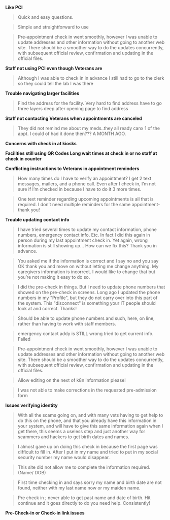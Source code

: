 **Like PCI**


> Quick and easy questions.<br>


> Simple and straightforward to use<br>


> Pre-appointment check in went smoothly, however I was unable to update addresses and other information without going to another web site. There should be a smoother way to do the updates concurrently, with subsequent official review, confirmation and updating in the official files.<br>




**Staff not using PCI even though Veterans are**


> Although I was able to check in in advance I still had to go to the clerk so they could tell the lab I was there<br>




**Trouble navigating larger facilities**


> Find the address for the facility. Very hard to find address have to go three layers deep after opening page to find address<br>




**Staff not contacting Veterans when appointments are canceled**


> They did not remind me about my meds..they all ready canx 1 of the appt. I could of had it done then??? A MONTH AGO.<br>




**Concerns with check in at kiosks**




**Facilities still using QR Codes Long wait times at check in or no staff at check in counter**




**Conflicting instructions to Veterans in appointment reminders**


> How many times do I have to verify an appointment? I get 2 text messages, mailers, and a phone call. Even after I check in, I’m not sure if I’m checked in because I have to do it 3 more times.<br>


> One text reminder regarding upcoming appointments is all that is required.  I don’t need multiple reminders for the same appointment-thank you!<br>




**Trouble updating contact info**


> I have tried several times to update my contact information, phone numbers, emergency contact info. Etc. In fact I did this again in person during my last appointment check in. Yet again, wrong information is still showing up... How can we fix this? Thank you in advance.<br>


> You asked me if the information is correct and I say no and you say OK thank you and move on without letting me change anything. My caregivers information is incorrect. I would like to change that but you’re not making it easy to do so.<br>


> I did the pre-check in things.  But I need to update phone numbers that showed on the pre-check in screens.  Long ago I updated the phone numbers in my "Profile", but they do not carry over into this part of the system.  This "disconnect" is something your IT people should look at and correct.  Thanks!<br>


> Should be able to update phone numbers and such, here, on line, rather than having to work with staff members.<br>


> emergency contact addy is STILL wrong tried to get current info. Failed<br>


> Pre-appointment check in went smoothly, however I was unable to update addresses and other information without going to another web site. There should be a smoother way to do the updates concurrently, with subsequent official review, confirmation and updating in the official files.<br>


> Allow editing on the next of k8n information please!<br>


> I was not able to make corrections in the requested pre-admission form<br>




**Issues verifying identity**


> With all the scams going on, and with many vets having to get help to do this on the phone,  and that you already have this information in your system, and will have to give this same information again when I get there, this seems a useless step and just another way for scammers and hackers to get birth dates and names.<br>


> I almost gave up on doing this check in because the first page was difficult to fill in. After I put in my name and tried to put in my social security number my name would disappear.<br>


> This site did not allow me to complete the information required.  (Name/ DOB)<br>


> First time checking in and says sorry my name and birth date are not found, neither with my last name now or my maiden name.<br>


> Pre check in ; never  able to get past name and date of birth. Hit continue and  it goes directly to  do you need help. Consistently!<br>




**Pre-Check-in or Check-in link issues**




